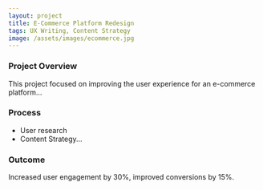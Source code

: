 ```yaml
---
layout: project
title: E-Commerce Platform Redesign
tags: UX Writing, Content Strategy
image: /assets/images/ecommerce.jpg
---
```


### Project Overview

This project focused on improving the user experience for an e-commerce platform...

### Process

- User research
- Content Strategy...

### Outcome

Increased user engagement by 30%, improved conversions by 15%.
